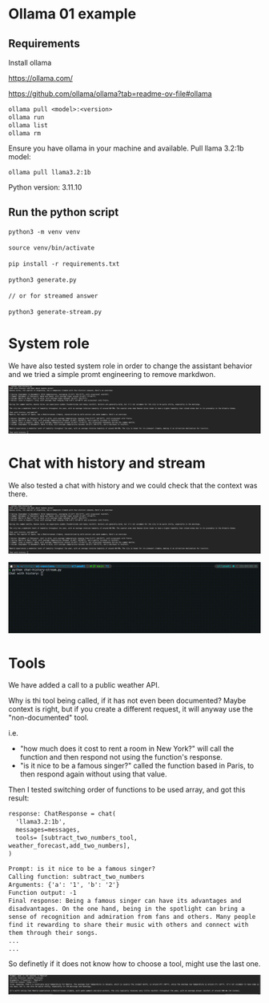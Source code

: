 # Ollama 01 example

## Requirements

Install ollama 

https://ollama.com/

https://github.com/ollama/ollama?tab=readme-ov-file#ollama

```
ollama pull <model>:<version>
ollama run
ollama list
ollama rm
```

Ensure you have ollama in your machine and available. Pull llama 3.2:1b model:
```
ollama pull llama3.2:1b
```

Python version: 3.11.10

## Run the python script

```
python3 -m venv venv

source venv/bin/activate

pip install -r requirements.txt

python3 generate.py

// or for streamed answer

python3 generate-stream.py
```

# System role

We have also tested system role in order to change the assistant behavior and we tried a simple promt engineering to remove markdwon. 


![alt text](img/chat-example.png)


# Chat with history and stream
We also tested a chat with history and we could check that the context was there.

![alt text](img/chat-example.png)

![alt text](img/chat-history-stream.gif)


# Tools 

We have added a call to a public weather API.

Why is thi tool being called, if it has not even been documented? Maybe context is right, but if you create a different request, it will anyway use the "non-documented" tool. 

i.e. 
- "how much does it cost to rent a room in New York?" will call the function and then respond not using the function's response.
- "is it nice to be a famous singer?" called the function based in Paris, to then respond again without using that value.


Then I tested switching order of functions to be used array, and got this result:

```
response: ChatResponse = chat(
  'llama3.2:1b',
  messages=messages,
  tools= [subtract_two_numbers_tool, weather_forecast,add_two_numbers],
)
```

```
Prompt: is it nice to be a famous singer?
Calling function: subtract_two_numbers
Arguments: {'a': '1', 'b': '2'}
Function output: -1
Final response: Being a famous singer can have its advantages and disadvantages. On the one hand, being in the spotlight can bring a sense of recognition and admiration from fans and others. Many people find it rewarding to share their music with others and connect with them through their songs.
...
...

```

So definetly if it does not know how to choose a tool, might use the last one.

![alt text](img/tools.png)
